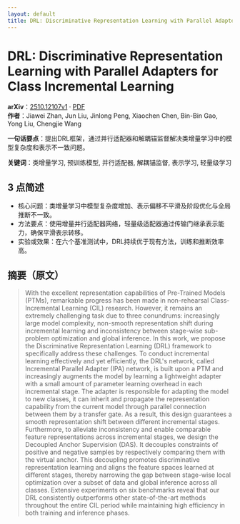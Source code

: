 ```yaml
---
layout: default
title: DRL: Discriminative Representation Learning with Parallel Adapters for Class Incremental Learning
---
```


# DRL: Discriminative Representation Learning with Parallel Adapters for Class Incremental Learning
**arXiv**：[2510.12107v1](https://arxiv.org/abs/2510.12107) · [PDF](https://arxiv.org/pdf/2510.12107.pdf)  
**作者**：Jiawei Zhan, Jun Liu, Jinlong Peng, Xiaochen Chen, Bin-Bin Gao, Yong Liu, Chengjie Wang  

**一句话要点**：提出DRL框架，通过并行适配器和解耦锚监督解决类增量学习中的模型复杂度和表示不一致问题。

**关键词**：类增量学习, 预训练模型, 并行适配器, 解耦锚监督, 表示学习, 轻量级学习

## 3 点简述
- 核心问题：类增量学习中模型复杂度增加、表示偏移不平滑及阶段优化与全局推断不一致。
- 方法要点：使用增量并行适配器网络，轻量级适配器通过传输门继承表示能力，确保平滑表示转移。
- 实验或效果：在六个基准测试中，DRL持续优于现有方法，训练和推断效率高。

## 摘要（原文）

> With the excellent representation capabilities of Pre-Trained Models (PTMs),
> remarkable progress has been made in non-rehearsal Class-Incremental Learning
> (CIL) research. However, it remains an extremely challenging task due to three
> conundrums: increasingly large model complexity, non-smooth representation
> shift during incremental learning and inconsistency between stage-wise
> sub-problem optimization and global inference. In this work, we propose the
> Discriminative Representation Learning (DRL) framework to specifically address
> these challenges. To conduct incremental learning effectively and yet
> efficiently, the DRL's network, called Incremental Parallel Adapter (IPA)
> network, is built upon a PTM and increasingly augments the model by learning a
> lightweight adapter with a small amount of parameter learning overhead in each
> incremental stage. The adapter is responsible for adapting the model to new
> classes, it can inherit and propagate the representation capability from the
> current model through parallel connection between them by a transfer gate. As a
> result, this design guarantees a smooth representation shift between different
> incremental stages. Furthermore, to alleviate inconsistency and enable
> comparable feature representations across incremental stages, we design the
> Decoupled Anchor Supervision (DAS). It decouples constraints of positive and
> negative samples by respectively comparing them with the virtual anchor. This
> decoupling promotes discriminative representation learning and aligns the
> feature spaces learned at different stages, thereby narrowing the gap between
> stage-wise local optimization over a subset of data and global inference across
> all classes. Extensive experiments on six benchmarks reveal that our DRL
> consistently outperforms other state-of-the-art methods throughout the entire
> CIL period while maintaining high efficiency in both training and inference
> phases.

